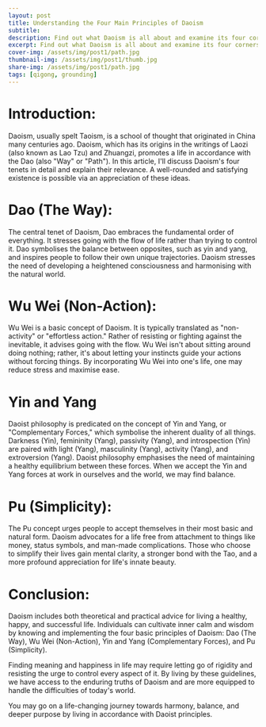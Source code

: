 ```yaml
---
layout: post
title: Understanding the Four Main Principles of Daoism
subtitle: 
description: Find out what Daoism is all about and examine its four cornerstone principles in this in-depth blog post. Learn from the ancient philosophy's teachings and use its concepts in your daily life.
excerpt: Find out what Daoism is all about and examine its four cornerstone principles in this in-depth blog post. Learn from the ancient philosophy's teachings and use its concepts in your daily life.
cover-img: /assets/img/post1/path.jpg
thumbnail-img: /assets/img/post1/thumb.jpg
share-img: /assets/img/post1/path.jpg
tags: [qigong, grounding]
---
```



# Introduction:

Daoism, usually spelt Taoism, is a school of thought that originated in China many centuries ago. Daoism, which has its origins in the writings of Laozi (also known as Lao Tzu) and Zhuangzi, promotes a life in accordance with the Dao (also "Way" or "Path"). In this article, I'll discuss Daoism's four tenets in detail and explain their relevance. A well-rounded and satisfying existence is possible via an appreciation of these ideas.

# Dao (The Way): 

The central tenet of Daoism, Dao embraces the fundamental order of everything. It stresses going with the flow of life rather than trying to control it. Dao symbolises the balance between opposites, such as yin and yang, and inspires people to follow their own unique trajectories. Daoism stresses the need of developing a heightened consciousness and harmonising with the natural world.

# Wu Wei (Non-Action): 

Wu Wei is a basic concept of Daoism. It is typically translated as "non-activity" or "effortless action." Rather of resisting or fighting against the inevitable, it advises going with the flow. Wu Wei isn't about sitting around doing nothing; rather, it's about letting your instincts guide your actions without forcing things. By incorporating Wu Wei into one's life, one may reduce stress and maximise ease.

# Yin and Yang

Daoist philosophy is predicated on the concept of Yin and Yang, or "Complementary Forces," which symbolise the inherent duality of all things. Darkness (Yin), femininity (Yang), passivity (Yang), and introspection (Yin) are paired with light (Yang), masculinity (Yang), activity (Yang), and extroversion (Yang). Daoist philosophy emphasises the need of maintaining a healthy equilibrium between these forces. When we accept the Yin and Yang forces at work in ourselves and the world, we may find balance.

# Pu (Simplicity): 

The Pu concept urges people to accept themselves in their most basic and natural form. Daoism advocates for a life free from attachment to things like money, status symbols, and man-made complications. Those who choose to simplify their lives gain mental clarity, a stronger bond with the Tao, and a more profound appreciation for life's innate beauty.

# Conclusion:

Daoism includes both theoretical and practical advice for living a healthy, happy, and successful life. Individuals can cultivate inner calm and wisdom by knowing and implementing the four basic principles of Daoism: Dao (The Way), Wu Wei (Non-Action), Yin and Yang (Complementary Forces), and Pu (Simplicity).

Finding meaning and happiness in life may require letting go of rigidity and resisting the urge to control every aspect of it. By living by these guidelines, we have access to the enduring truths of Daoism and are more equipped to handle the difficulties of today's world.

You may go on a life-changing journey towards harmony, balance, and deeper purpose by living in accordance with Daoist principles.